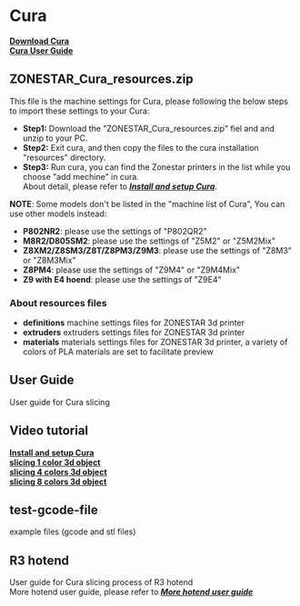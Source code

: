 # Cura
[**Download Cura**](https://github.com/Ultimaker/Cura/releases)      
[**Cura User Guide**](https://support.ultimaker.com/hc/en-us/categories/360002327600-Software)   

## ZONESTAR\_Cura_resources.zip  
This file is the machine settings for Cura, please following the below steps to import these settings to your Cura:  
- **Step1:** Download the "ZONESTAR_Cura_resources.zip" fiel and and unzip to your PC.   
- **Step2:** Exit cura, and then copy the files to the cura installation "resources" directory.  
- **Step3:** Run cura, you can find the Zonestar printers in the list while you choose "add mechine" in cura.     
About detail, please refer to [***Install and setup Cura***](https://youtu.be/h2GynyUo7wQ).   

>        
**NOTE**: Some models don't be listed in the "machine list of Cura", You can use other models instead:   
- **P802NR2**: please use the settings of "P802QR2"  
- **M8R2/D805SM2**: please use the settings of "Z5M2" or "Z5M2Mix"     
- **Z8XM2/Z8SM3/Z8T/Z8PM3/Z9M3**: please use the settings of "Z8M3" or "Z8M3Mix"     
- **Z8PM4**: please use the settings of "Z9M4" or "Z9M4Mix"      
- **Z9 with E4 hoend**: please use the settings of "Z9E4"       

### About resources files
- **definitions** machine settings files for ZONESTAR 3d printer  
- **extruders**   extruders settings files for ZONESTAR 3d printer
- **materials**   materials settings files for ZONESTAR 3d printer, a variety of colors of PLA materials are set to facilitate preview

## User Guide
User guide for Cura slicing  
  
## Video tutorial
[**Install and setup Cura**](https://youtu.be/h2GynyUo7wQ)    
[**slicing 1 color 3d object**](https://youtu.be/UDgjGRFrELc)  
[**slicing 4 colors 3d object**](https://youtu.be/hP6Socp-Cz0)    
[**slicing 8 colors 3d object**](https://youtu.be/qQ6UnTysqK0)  

## test-gcode-file
example files (gcode and stl files)

## R3 hotend
User guide for Cura slicing process of R3 hotend   
More hotend user guide, please refer to [***More hotend user guide***](https://github.com/ZONESTAR3D/Upgrade-kit-guide/tree/main/HOTEND)  
